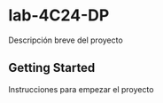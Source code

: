 # lab-4C24-DP

Descripción breve del proyecto

## Getting Started

Instrucciones para empezar el proyecto
